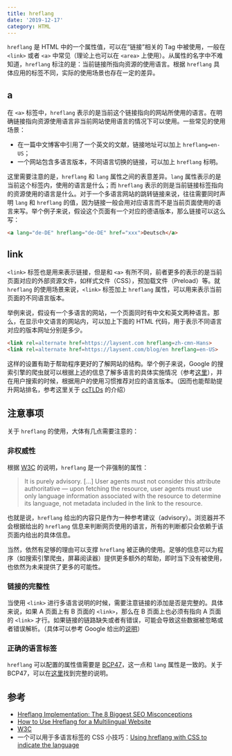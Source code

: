 ```yaml
---
title: hreflang
date: '2019-12-17'
category: HTML
---
```


`hreflang` 是 HTML 中的一个属性值，可以在“链接”相关的 Tag 中被使用，一般在 `<link>` 或者 `<a>` 中常见（理论上也可以在 `<area>` 上使用）。从属性的名字中不难知道，`hreflang` 标注的是：当前链接所指向资源的使用语言。根据 `hreflang` 具体应用的标签不同，实际的使用场景也存在一定的差异。

## a

在 `<a>` 标签中，`hreflang` 表示的是当前这个链接指向的网站所使用的语言。在明确链接指向资源使用语言非当前网站使用语言的情况下可以使用。一些常见的使用场景：

+ 在一篇中文博客中引用了一个英文的文献，链接地址可以加上 `hreflang=en-US`；
+ 一个网站包含多语言版本，不同语言切换的链接，可以加上 `hreflang` 标明。

这里需要注意的是，`hreflang` 和 `lang` 属性之间的表意差异。`lang` 属性表示的是当前这个标签内，使用的语言是什么；而 `hreflang` 表示的则是当前链接标签指向的资源使用的语言是什么。对于一个多语言网站的跳转链接来说，往往需要同时声明 `lang` 和 `hreflang` 的值，因为链接一般会用对应语言而不是当前页面使用的语言来写。举个例子来说，假设这个页面有一个对应的德语版本，那么链接可以这么写：

```html
<a lang="de-DE" hreflang="de-DE" href="xxx">Deutsch</a>
```

## link 

`<link>` 标签也是用来表示链接，但是和 `<a>` 有所不同，前者更多的表示的是当前页面对应的外部资源文件，如样式文件（CSS），预加载文件（Preload）等。就 `hreflang` 的使用场景来说，`<link>` 标签加上 `hreflang` 属性，可以用来表示当前页面的不同语言版本。

举例来说，假设有一个多语言的网站，一个页面同时有中文和英文两种语言。那么，在显示中文语言的网站内，可以加上下面的 HTML 代码，用于表示不同语言对应的版本网址分别是多少。

```html
<link rel=alternate href=https://laysent.com hreflang=zh-cmn-Hans>
<link rel=alternate href=https://laysent.com/blog/en hreflang=en-US>
```

这样的设置有助于帮助程序更好的了解网站的结构。举个例子来说，Google 的搜索引擎的爬虫就可以根据上述的信息了解多语言的具体实施情况（参考[这里](https://support.google.com/webmasters/answer/189077?hl=en)），并在用户搜索的时候，根据用户的使用习惯推荐对应的语言版本。（因而也能帮助提升网站排名，参考这里关于 [ccTLDs](https://moz.com/learn/seo/cctlds) 的介绍）

## 注意事项

关于 `hreflang` 的使用，大体有几点需要注意的：

### 非权威性

根据 [W3C](https://www.w3.org/TR/html50/links.html) 的说明，`hreflang` 是一个非强制的属性：

> It is purely advisory. \[…\] User agents must not consider this attribute authoritative — upon fetching the resource, user agents must use only language information associated with the resource to determine its language, not metadata included in the link to the resource.

也就是说，`hreflang` 给出的内容只是作为一种参考建议（advisory）。浏览器并不会根据给出的 `hreflang` 信息来判断网页使用的语言，所有的判断都只会依赖于该页面内给出的具体信息。

当然，依然有足够的理由可以支撑 `hreflang` 被正确的使用。足够的信息可以为程序（如搜索引擎爬虫，屏幕阅读器）提供更多额外的帮助，即时当下没有被使用，也依然为未来提供了更多的可能性。

### 链接的完整性

当使用 `<link>` 进行多语言说明的时候，需要注意链接的添加是否是完整的。具体来说，如果 A 页面上有 B 页面的 `<link>`，那么在 B 页面上也必须有指向 A 页面的 `<link>` 才行。如果链接的链路缺失或者有错误，可能会导致这些数据被忽略或者错误解析。（具体可以参考 Google 给出的[说明](https://support.google.com/webmasters/answer/189077?hl=en)）

### 正确的语言标签

`hreflang` 可以配置的属性值需要是 [BCP47](https://www.w3.org/TR/html50/references.html#refsBCP47)，这一点和 `lang` 属性是一致的。关于 BCP47，可以在[这里](https://www.ietf.org/rfc/bcp/bcp47.txt)找到完整的说明。

## 参考

+ [Hreflang Implementation: The 8 Biggest SEO Misconceptions](https://www.searchenginejournal.com/hreflang-implementation-mistakes/240451)
+ [How to Use Hreflang for a Multilingual Website](https://www.searchenginejournal.com/hreflang-multilingual-website/260855)
+ [W3C](https://www.w3.org/TR/html50/links.html)
+ 一个可以用于多语言标签的 CSS 小技巧：[Using hreflang with CSS to indicate the language](https://www.w3.org/International/questions/qa-link-lang#hreflang)
